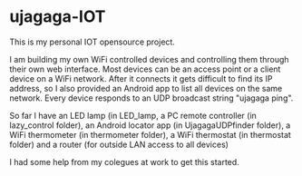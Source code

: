 # ujagaga-IOT

This is my personal IOT opensource project.

I am building my own WiFi controlled devices and controlling them through their own web interface.
Most devices can be an access point or a client device on a WiFi network. After it connects it gets 
difficult to find its IP address, so I also provided an Android app to list all devices on the same network. 
Every device responds to an UDP broadcast string "ujagaga ping".

So far I have an LED lamp (in LED_lamp,
a PC remote controller (in lazy_control folder), 
an Android locator app (in UjagagaUDPfinder folder),
a WiFi thermometer (in thermometer folder),
a WiFi thermostat (in thermostat folder)
and a router (for outside LAN access to all devices)

I had some help from my colegues at work to get this started.
